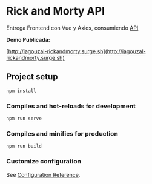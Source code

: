 # Rick and Morty API

Entrega Frontend con Vue y Axios, consumiendo [API](https://rickandmortyapi.com/)

**Demo Publicada:**

[http://iagouzal-rickandmorty.surge.sh](http://iagouzal-rickandmorty.surge.sh)

## Project setup

```
npm install
```

### Compiles and hot-reloads for development

```
npm run serve
```

### Compiles and minifies for production

```
npm run build
```

### Customize configuration

See [Configuration Reference](https://cli.vuejs.org/config/).
